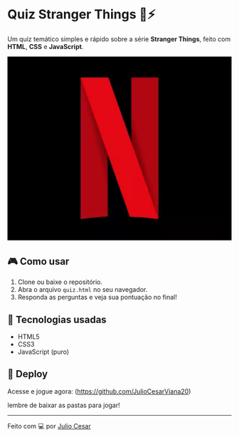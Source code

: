 # Quiz Stranger Things 🧠⚡

Um quiz temático simples e rápido sobre a série **Stranger Things**, feito com **HTML**, **CSS** e **JavaScript**.

![preview](./netflix.png)

## 🎮 Como usar

1. Clone ou baixe o repositório.
2. Abra o arquivo `quiz.html` no seu navegador.
3. Responda as perguntas e veja sua pontuação no final!

## 🧩 Tecnologias usadas

- HTML5
- CSS3
- JavaScript (puro)



## 🔗 Deploy

Acesse e jogue agora:
(https://github.com/JulioCesarViana20)

lembre de baixar as pastas para jogar!

---

Feito com 💻 por [Julio Cesar](https://github.com/JulioCesarViana20)
